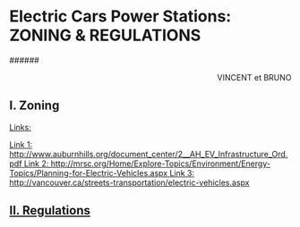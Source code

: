 Electric Cars Power Stations: ZONING & REGULATIONS
====================================
######<p align="right">VINCENT et BRUNO

I. Zoning
---------------------------------------------

<u>Links:

Link 1: http://www.auburnhills.org/document_center/2__AH_EV_Infrastructure_Ord.pdf
Link 2: http://mrsc.org/Home/Explore-Topics/Environment/Energy-Topics/Planning-for-Electric-Vehicles.aspx
Link 3: http://vancouver.ca/streets-transportation/electric-vehicles.aspx
















II. Regulations
---------------------------------------------
